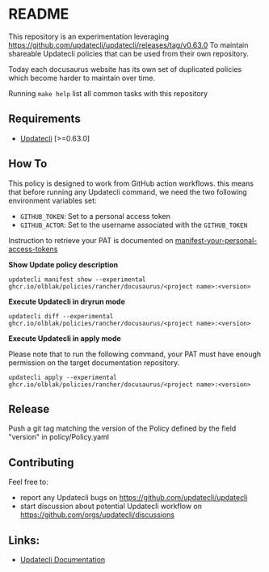 # README

This repository is an experimentation leveraging https://github.com/updatecli/updatecli/releases/tag/v0.63.0
To maintain shareable Updatecli policies that can be used from their own repository.

Today each docusaurus website has its own set of duplicated policies which become harder to maintain over time.

Running `make help` list all common tasks with this repository

## Requirements

* [Updatecli](https://www.updatecli.io/docs/prologue/installation/) [>=0.63.0]

## How To

This policy is designed to work from GitHub action workflows. this means that before running any Updatecli command, we need the two following environment variables set:

* `GITHUB_TOKEN`: Set to a personal access token
* `GITHUB_ACTOR`: Set to the username associated with the `GITHUB_TOKEN`

Instruction to retrieve your PAT is documented on [manifest-your-personal-access-tokens](https://docs.github.com/en/authentication/keeping-your-account-and-data-secure/managing-your-personal-access-tokens)


**Show Update policy description**

```
updatecli manifest show --experimental ghcr.io/olblak/policies/rancher/docusaurus/<project name>:<version>
```

**Execute Updatecli in dryrun mode**

```
updatecli diff --experimental ghcr.io/olblak/policies/rancher/docusaurus/<project name>:<version>
```

**Execute Updatecli in apply mode**

Please note that to run the following command, your PAT must have enough permission on the target documentation repository.

```
updatecli apply --experimental ghcr.io/olblak/policies/rancher/docusaurus/<project name>:<version>
```

## Release

Push a git tag matching the version of the Policy defined by the field "version" in policy/Policy.yaml

## Contributing

Feel free to:
* report any Updatecli bugs on https://github.com/updatecli/updatecli
* start discussion about potential Updatecli workflow on https://github.com/orgs/updatecli/discussions 

## Links:

* [Updatecli Documentation](https://www.updatecli.io)
